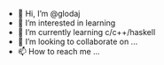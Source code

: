 - 👋 Hi, I’m @glodaj
- 👀 I’m interested in learning
- 🌱 I’m currently learning c/c++/haskell
- 💞️ I’m looking to collaborate on ...
- 📫 How to reach me ...

<!---
glodaj/glodaj is a ✨ special ✨ repository because its `README.md` (this file) appears on your GitHub profile.
You can click the Preview link to take a look at your changes.
--->

